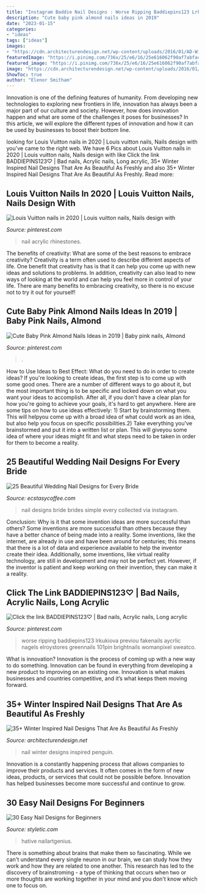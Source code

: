 ```yaml
---
title: "Instagram Baddie Nail Designs : Worse Ripping Baddiepins123 Lrkukiova Previou Fakenails Aycrlic Nagels Elroystores Greennails 101pin Brightnails Womanpixel Sweatco"
description: "Cute baby pink almond nails ideas in 2019"
date: "2023-01-15"
categories:
- "ideas"
tags: ["ideas"]
images:
- "https://cdn.architecturendesign.net/wp-content/uploads/2016/01/AD-Winter-Inspired-Nail-Designs-31.jpg"
featuredImage: "https://i.pinimg.com/736x/25/e6/16/25e616062f90af7abfacaac7a04b882d.jpg"
featured_image: "https://i.pinimg.com/736x/25/e6/16/25e616062f90af7abfacaac7a04b882d.jpg"
image: "https://cdn.architecturendesign.net/wp-content/uploads/2016/01/AD-Winter-Inspired-Nail-Designs-31.jpg"
ShowToc: true
author: "Elenor Smitham"
---
```



Innovation is one of the defining features of humanity. From developing new technologies to exploring new frontiers in life, innovation has always been a major part of our culture and society. However, how does innovation happen and what are some of the challenges it poses for businesses? In this article, we will explore the different types of innovation and how it can be used by businesses to boost their bottom line.

	

		
looking for Louis Vuitton nails in 2020 | Louis vuitton nails, Nails design with you've came to the right web. We have 6 Pics about Louis Vuitton nails in 2020 | Louis vuitton nails, Nails design with like Click the link BADDIEPINS123♡ | Bad nails, Acrylic nails, Long acrylic, 35+ Winter Inspired Nail Designs That Are As Beautiful As Freshly and also 35+ Winter Inspired Nail Designs That Are As Beautiful As Freshly. Read more:
		
    
## Louis Vuitton Nails In 2020 | Louis Vuitton Nails, Nails Design With

<img loading=lazy src="https://i.pinimg.com/736x/68/cf/87/68cf879d76e6fb2c8eb985f47e3a19d9.jpg" onerror="this.onerror=null;this.src='https://tse2.mm.bing.net/th?id=OIP.zQOGmhAafS4ZnOl-4PVC_AHaJ3&amp;pid=15.1';" alt="Louis Vuitton nails in 2020 | Louis vuitton nails, Nails design with">

_Source: pinterest.com_

>nail acrylic rhinestones. 

	

The benefits of creativity: What are some of the best reasons to embrace creativity?
Creativity is a term often used to describe different aspects of life. One benefit that creativity has is that it can help you come up with new ideas and solutions to problems. In addition, creativity can also lead to new ways of looking at the world and can help you feel more in control of your life. There are many benefits to embracing creativity, so there is no excuse not to try it out for yourself!

    
## Cute Baby Pink Almond Nails Ideas In 2019 | Baby Pink Nails, Almond

<img loading=lazy src="https://i.pinimg.com/736x/25/e6/16/25e616062f90af7abfacaac7a04b882d.jpg" onerror="this.onerror=null;this.src='https://tse3.mm.bing.net/th?id=OIP.LLgSc84Wk164a5t7B8ulZAHaJ3&amp;pid=15.1';" alt="Cute Baby Pink Almond Nails Ideas in 2019 | Baby pink nails, Almond">

_Source: pinterest.com_

>. 

	

How to Use Ideas to Best Effect: What do you need to do in order to create ideas?
If you're looking to create ideas, the first step is to come up with some good ones. There are a number of different ways to go about it, but the most important thing is to be specific and locked down on what you want your ideas to accomplish. After all, if you don't have a clear plan for how you're going to achieve your goals, it's hard to get anywhere. Here are some tips on how to use ideas effectively: 1) Start by brainstorming them. This will helpyou come up with a broad idea of what could work as an idea, but also help you focus on specific possibilities.2) Take everything you've brainstormed and put it into a written list or plan. This will giveyou some idea of where your ideas might fit and what steps need to be taken in order for them to become a reality.

    
## 25 Beautiful Wedding Nail Designs For Every Bride

<img loading=lazy src="https://i0.wp.com/www.ecstasycoffee.com/wp-content/uploads/2016/06/Simple-Wedding-Nail-Art-Designs.jpg?resize=750%2C1088" onerror="this.onerror=null;this.src='https://tse2.mm.bing.net/th?id=OIP.K_LD6F0vrsbXyhtwjKEw8AHaKv&amp;pid=15.1';" alt="25 Beautiful Wedding Nail Designs for Every Bride">

_Source: ecstasycoffee.com_

>nail designs bride brides simple every collected via instagram. 

	

Conclusion: Why is it that some invention ideas are more successful than others?
Some inventions are more successful than others because they have a better chance of being made into a reality. Some inventions, like the internet, are already in use and have been around for centuries; this means that there is a lot of data and experience available to help the inventor create their idea. Additionally, some inventions, like virtual reality technology, are still in development and may not be perfect yet. However, if the inventor is patient and keep working on their invention, they can make it a reality.

    
## Click The Link BADDIEPINS123♡ | Bad Nails, Acrylic Nails, Long Acrylic

<img loading=lazy src="https://i.pinimg.com/736x/19/0d/38/190d388e77302c862d131745207941ee.jpg" onerror="this.onerror=null;this.src='https://tse2.mm.bing.net/th?id=OIP.LJdt__VmTzqZmUvQCcBW4wHaI0&amp;pid=15.1';" alt="Click the link BADDIEPINS123♡ | Bad nails, Acrylic nails, Long acrylic">

_Source: pinterest.com_

>worse ripping baddiepins123 lrkukiova previou fakenails aycrlic nagels elroystores greennails 101pin brightnails womanpixel sweatco. 

	

What is innovation?
Innovation is the process of coming up with a new way to do something. Innovation can be found in everything from developing a new product to improving on an existing one. Innovation is what makes businesses and countries competitive, and it’s what keeps them moving forward.

    
## 35+ Winter Inspired Nail Designs That Are As Beautiful As Freshly

<img loading=lazy src="https://cdn.architecturendesign.net/wp-content/uploads/2016/01/AD-Winter-Inspired-Nail-Designs-31.jpg" onerror="this.onerror=null;this.src='https://tse1.mm.bing.net/th?id=OIP.TNAvuFHeCBoQQ5z0t5vfvgHaJ4&amp;pid=15.1';" alt="35+ Winter Inspired Nail Designs That Are As Beautiful As Freshly">

_Source: architecturendesign.net_

>nail winter designs inspired penguin. 

	

Innovation is a constantly happening process that allows companies to improve their products and services. It often comes in the form of new ideas, products, or services that could not be possible before. Innovation has helped businesses become more successful and continue to grow.

    
## 30 Easy Nail Designs For Beginners

<img loading=lazy src="https://styletic.com/wp-content/uploads/2014/11/easy-nail-designs/17-easy-nail-designs-for-beginners.jpg" onerror="this.onerror=null;this.src='https://tse2.mm.bing.net/th?id=OIP.0dxenuIZ7cM3W60aAK_9gAHaLH&amp;pid=15.1';" alt="30 Easy Nail Designs for Beginners">

_Source: styletic.com_

>hative nailartgenius. 

	

There is something about brains that make them so fascinating. While we can't understand every single neuron in our brain, we can study how they work and how they are related to one another. This research has led to the discovery of brainstroming - a type of thinking that occurs when two or more thoughts are working together in your mind and you don't know which one to focus on.

